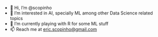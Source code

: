 - 👋 Hi, I’m @scopinho
- 👀 I’m interested in AI, specially ML among other Data Science related topics
- 🌱 I’m currently playing with R for some ML stuff
- 📫 Reach me at eric.scopinho@gmail.com

<!---
scopinho/scopinho is a ✨ special ✨ repository because its `README.md` (this file) appears on your GitHub profile.
You can click the Preview link to take a look at your changes.
--->
